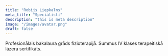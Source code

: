 ```yaml
---
title: "Robijs Liepkalns"
meta_title: "Speciālisti"
description: "this is meta description"
image: "/images/avatar.png"
draft: false
---
```


Profesionālais bakalaura grāds fizioterapijā.
Summus IV klases terapeitiskā lāzera sertifikāts.